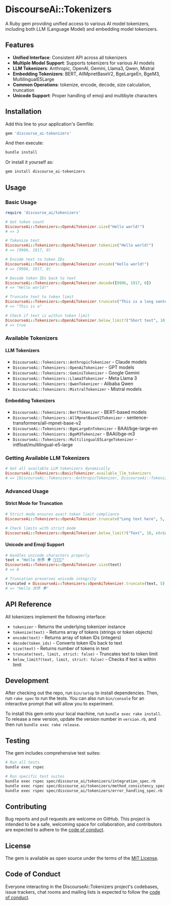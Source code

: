 # DiscourseAi::Tokenizers

A Ruby gem providing unified access to various AI model tokenizers, including both LLM (Language Model) and embedding model tokenizers.

## Features

- **Unified Interface**: Consistent API across all tokenizers
- **Multiple Model Support**: Supports tokenizers for various AI models
- **LLM Tokenizers**: Anthropic, OpenAI, Gemini, Llama3, Qwen, Mistral
- **Embedding Tokenizers**: BERT, AllMpnetBaseV2, BgeLargeEn, BgeM3, MultilingualE5Large
- **Common Operations**: tokenize, encode, decode, size calculation, truncation
- **Unicode Support**: Proper handling of emoji and multibyte characters

## Installation

Add this line to your application's Gemfile:

```ruby
gem 'discourse_ai-tokenizers'
```

And then execute:

```bash
bundle install
```

Or install it yourself as:

```bash
gem install discourse_ai-tokenizers
```

## Usage

### Basic Usage

```ruby
require 'discourse_ai/tokenizers'

# Get token count
DiscourseAi::Tokenizers::OpenAiTokenizer.size("Hello world!")
# => 3

# Tokenize text
DiscourseAi::Tokenizers::OpenAiTokenizer.tokenize("Hello world!")
# => [9906, 1917, 0]

# Encode text to token IDs
DiscourseAi::Tokenizers::OpenAiTokenizer.encode("Hello world!")
# => [9906, 1917, 0]

# Decode token IDs back to text
DiscourseAi::Tokenizers::OpenAiTokenizer.decode([9906, 1917, 0])
# => "Hello world!"

# Truncate text to token limit
DiscourseAi::Tokenizers::OpenAiTokenizer.truncate("This is a long sentence", 5)
# => "This is a"

# Check if text is within token limit
DiscourseAi::Tokenizers::OpenAiTokenizer.below_limit?("Short text", 10)
# => true
```

### Available Tokenizers

#### LLM Tokenizers

- `DiscourseAi::Tokenizers::AnthropicTokenizer` - Claude models
- `DiscourseAi::Tokenizers::OpenAiTokenizer` - GPT models
- `DiscourseAi::Tokenizers::GeminiTokenizer` - Google Gemini
- `DiscourseAi::Tokenizers::Llama3Tokenizer` - Meta Llama 3
- `DiscourseAi::Tokenizers::QwenTokenizer` - Alibaba Qwen
- `DiscourseAi::Tokenizers::MistralTokenizer` - Mistral models

#### Embedding Tokenizers

- `DiscourseAi::Tokenizers::BertTokenizer` - BERT-based models
- `DiscourseAi::Tokenizers::AllMpnetBaseV2Tokenizer` - sentence-transformers/all-mpnet-base-v2
- `DiscourseAi::Tokenizers::BgeLargeEnTokenizer` - BAAI/bge-large-en
- `DiscourseAi::Tokenizers::BgeM3Tokenizer` - BAAI/bge-m3
- `DiscourseAi::Tokenizers::MultilingualE5LargeTokenizer` - intfloat/multilingual-e5-large

### Getting Available LLM Tokenizers

```ruby
# Get all available LLM tokenizers dynamically
DiscourseAi::Tokenizers::BasicTokenizer.available_llm_tokenizers
# => [DiscourseAi::Tokenizers::AnthropicTokenizer, DiscourseAi::Tokenizers::OpenAiTokenizer, ...]
```

### Advanced Usage

#### Strict Mode for Truncation

```ruby
# Strict mode ensures exact token limit compliance
DiscourseAi::Tokenizers::OpenAiTokenizer.truncate("Long text here", 5, strict: true)

# Check limits with strict mode
DiscourseAi::Tokenizers::OpenAiTokenizer.below_limit?("Text", 10, strict: true)
```

#### Unicode and Emoji Support

```ruby
# Handles unicode characters properly
text = "Hello 世界 🌍 👨‍👩‍👧‍👦"
DiscourseAi::Tokenizers::OpenAiTokenizer.size(text)
# => 8

# Truncation preserves unicode integrity
truncated = DiscourseAi::Tokenizers::OpenAiTokenizer.truncate(text, 5)
# => "Hello 世界 🌍"
```

## API Reference

All tokenizers implement the following interface:

- `tokenizer` - Returns the underlying tokenizer instance
- `tokenize(text)` - Returns array of tokens (strings or token objects)
- `encode(text)` - Returns array of token IDs (integers)
- `decode(token_ids)` - Converts token IDs back to text
- `size(text)` - Returns number of tokens in text
- `truncate(text, limit, strict: false)` - Truncates text to token limit
- `below_limit?(text, limit, strict: false)` - Checks if text is within limit

## Development

After checking out the repo, run `bin/setup` to install dependencies. Then, run `rake spec` to run the tests. You can also run `bin/console` for an interactive prompt that will allow you to experiment.

To install this gem onto your local machine, run `bundle exec rake install`. To release a new version, update the version number in `version.rb`, and then run `bundle exec rake release`.

## Testing

The gem includes comprehensive test suites:

```bash
# Run all tests
bundle exec rspec

# Run specific test suites
bundle exec rspec spec/discourse_ai/tokenizers/integration_spec.rb
bundle exec rspec spec/discourse_ai/tokenizers/method_consistency_spec.rb
bundle exec rspec spec/discourse_ai/tokenizers/error_handling_spec.rb
```

## Contributing

Bug reports and pull requests are welcome on GitHub. This project is intended to be a safe, welcoming space for collaboration, and contributors are expected to adhere to the [code of conduct](CODE_OF_CONDUCT.md).

## License

The gem is available as open source under the terms of the [MIT License](https://opensource.org/licenses/MIT).

## Code of Conduct

Everyone interacting in the DiscourseAi::Tokenizers project's codebases, issue trackers, chat rooms and mailing lists is expected to follow the [code of conduct](CODE_OF_CONDUCT.md).
